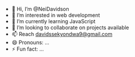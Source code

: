 - 👋 Hi, I’m @NeiDavidson
- 👀 I’m interested in web development 
- 🌱 I’m currently learning JavaScript 
- 💞️ I’m looking to collaborate on projects available 
- 📫 Reach  davidssekyondwa9@gmail.com
- 😄 Pronouns: ...
- ⚡ Fun fact: ...

<!---
NeiDavidson/NeiDavidson is a ✨ special ✨ repository because its `README.md` (this file) appears on your GitHub profile.
You can click the Preview link to take a look at your changes.
--->
